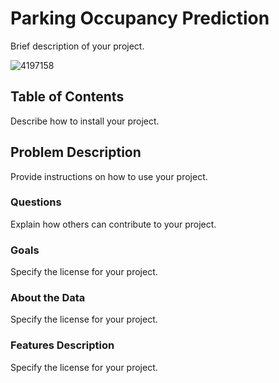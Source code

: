 # Parking Occupancy Prediction

Brief description of your project.

![4197158](https://github.com/AFARNOOD/Parking-Occupancy-Project/assets/145398892/287cac55-9948-4dc4-a9ee-c3483c982bfe)

## Table of Contents

Describe how to install your project.

## Problem Description

Provide instructions on how to use your project.

### Questions

Explain how others can contribute to your project.

### Goals

Specify the license for your project.

### About the Data

Specify the license for your project.

### Features Description

Specify the license for your project.
